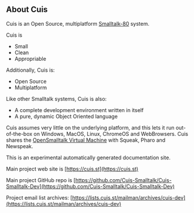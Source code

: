 ## About Cuis

Cuis is an Open Source, multiplatform [Smalltalk-80](https://en.wikipedia.org/wiki/Smalltalk) system.

Cuis is
* Small
* Clean
* Appropriable

Additionally, Cuis is:
* Open Source
* Multiplatform

Like other Smalltalk systems, Cuis is also:
* A complete development environment written in itself
* A pure, dynamic Object Oriented language

Cuis assumes very little on the underlying platform, and this lets it run out-of-the-box on Windows, MacOS, Linux, ChromeOS and WebBrowsers. Cuis shares the [OpenSmalltalk Virtual Machine](http://www.opensmalltalk.org) with Squeak, Pharo and Newspeak.

This is an experimental automatically generated documentation site.

Main project web site is [https://cuis.st](https://cuis.st)

Main project GitHub repo is [https://github.com/Cuis-Smalltalk/Cuis-Smalltalk-Dev](https://github.com/Cuis-Smalltalk/Cuis-Smalltalk-Dev)

Project email list archives: [https://lists.cuis.st/mailman/archives/cuis-dev](https://lists.cuis.st/mailman/archives/cuis-dev)